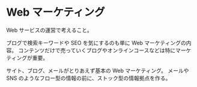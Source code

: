# Web マーケティング

Web サービスの運営で考えること。

ブログで検索キーワードや SEO を気にするのも単に Web マーケティングの内容。
コンテンツだけで売っていくブログやオンラインコースなどは特にマーケティングが重要。

サイト、ブログ、メールがとりあえず基本の Web マーケティング。
メールや SNS のようなフロー型の情報の前に、ストック型の情報拠点を作る。
